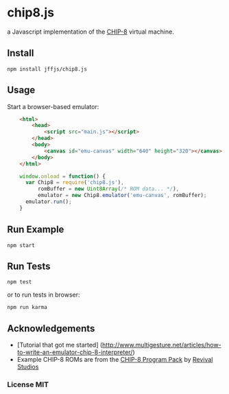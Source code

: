 # chip8.js

a Javascript implementation of the [CHIP-8](http://en.wikipedia.org/wiki/CHIP-8) virtual machine.

## Install

    npm install jffjs/chip8.js

## Usage

Start a browser-based emulator:


```html
    <html>
        <head>
            <script src="main.js"></script>
        </head>
        <body>
            <canvas id="emu-canvas" width="640" height="320"></canvas>
        </body>
    </html>
```

```javascript
    window.onload = function() {
      var Chip8 = require('chip8.js'),
          romBuffer = new Uint8Array(/* ROM data... */),
          emulator = new Chip8.emulator('emu-canvas', romBuffer);
      emulator.run();
    }
```

## Run Example

    npm start

## Run Tests

    npm test

or to run tests in browser:

    npm run karma


## Acknowledgements

* [Tutorial that got me started] (http://www.multigesture.net/articles/how-to-write-an-emulator-chip-8-interpreter/)
* Example CHIP-8 ROMs are from the [CHIP-8 Program Pack](http://www.chip8.com/?page=109) by [Revival Studios](http://www.revival-studios.com/)

### License MIT
